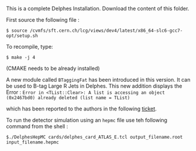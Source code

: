 This is a complete Delphes Installation. Download the content of this folder.

First source the following file :
```
$ source /cvmfs/sft.cern.ch/lcg/views/dev4/latest/x86_64-slc6-gcc7-opt/setup.sh
```

To recompile, type:

```
$ make -j 4
``` 

(CMAKE needs to be already installed)

A new module called ```BTaggingFat``` has been introduced in this version. It can be used to B-tag Large R Jets in Delphes.
This new addition displays the Error : 
```Error in <TList::Clear>: A list is accessing an object (0x2467bd0) already deleted (list name = TList)```

which has been reported to the authors in the following [ticket](https://cp3.irmp.ucl.ac.be/projects/delphes/ticket/1320#ticket).

To run the detector simulation using an ```hepmc``` file use teh following command from the shell :

```$./DelphesHepMC cards/delphes_card_ATLAS_E.tcl output_filename.root input_filename.hepmc ```

